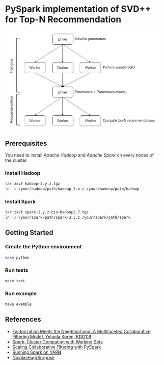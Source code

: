 # PySpark implementation of SVD++ for Top-N Recommendation

![pyspark-flow](img/pyspark-flow.png)

## Prerequisites

You need to install *Apache Hadoop* and *Apache Spark* on every nodes of the cluster.

### Install Hadoop

```bash
tar zxvf hadoop-3.y.z.tgz
ln -s /your/hadoop/path/hadoop-3.x.z /your/hadoop/path/hadoop
```

### Install Spark

```bash
tar zxvf spark-2.y.z-bin-hadoop2.7.tgz
ln -s /your/spark/path/spark-2.y.z /your/spark/path/spark
```

## Getting Started

### Create the Python environment

```bash
make python
```

### Run tests

```bash
make test
```

### Run example

```bash
make example
```

## References

- [Factorization Meets the Neighborhood: A Multifaceted Collaborative Filtering Model. Yehuda Koren, KDD’08](https://www.cs.rochester.edu/twiki/pub/Main/HarpSeminar/Factorization_Meets_the_Neighborhood-_a_Multifaceted_Collaborative_Filtering_Model.pdf)
- [Spark: Cluster Computing with Working Sets](https://www.usenix.org/legacy/event/hotcloud10/tech/full_papers/Zaharia.pdf)
- [Scaling Collaborative Filtering with PySpark](https://engineeringblog.yelp.com/2018/05/scaling-collaborative-filtering-with-pyspark.html)
- [Running Spark on YARN](https://spark.apache.org/docs/latest/running-on-yarn.html)
- [NicolasHug/Surprise](https://github.com/NicolasHug/Surprise)
